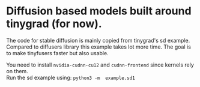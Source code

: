 # Diffusion based models built around tinygrad (for now).
The code for stable diffusion is mainly copied from tinygrad's sd example.  
Compared to diffusers library this example takes lot more time. 
The goal is to make tinyfusers faster but also usable.  

You need to install `nvidia-cudnn-cu12` and `cudnn-frontend` since kernels rely on them.  
Run the sd example using: `python3 -m  example.sd1`